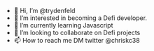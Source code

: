 - 👋 Hi, I’m @trydenfeld
- 👀 I’m interested in becoming a Defi developer.
- 🌱 I’m currently learning Javascript
- 💞️ I’m looking to collaborate on Defi projects
- 📫 How to reach me DM twitter @chriskc38

<!---
trydenfeld/trydenfeld is a ✨ special ✨ repository because its `README.md` (this file) appears on your GitHub profile.
You can click the Preview link to take a look at your changes.
--->
